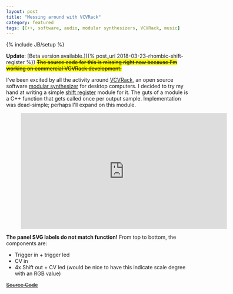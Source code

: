 ```yaml
---
layout: post
title: "Messing around with VCVRack"
category: featured
tags: [C++, software, audio, modular synthesizers, VCVRack, music]
---
```

{% include JB/setup %}

**Update**: [Beta version available.]({% post_url 2018-03-23-rhombic-shift-register %})
~~<mark>The source code for this is missing right now because I'm working on commercial VCVRack development.</mark>~~

I've been excited by all the activity around [VCVRack](https://vcvrack.com), an open source software [modular synthesizer]() for desktop computers.
I decided to try my hand at writing a simple [shift register](https://sites.google.com/site/westcoastsynthesis/asr) module for it.
The guts of a module is a C++ function that gets called once per output sample.
Implementation was dead-simple; perhaps I'll expand on this module.
<figure class="iframe-wrapper">
<iframe width="560" height="315" src="https://www.youtube.com/embed/I5DKvgAWdto" frameborder="0" gesture="media" allow="encrypted-media" allowfullscreen></iframe>
</figure>

**The panel SVG labels do not match function!** From top to bottom, the components are:

* Trigger in + trigger led
* CV in
* 4x Shift out + CV led (would be nice to have this indicate scale degree with an RGB value)

~~[Source Code](https://github.com/WIZARDISHUNGRY/vcvrack-plugins)~~
